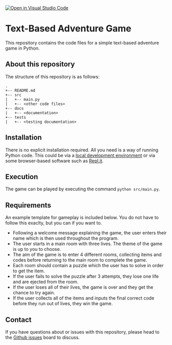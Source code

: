 [![Open in Visual Studio Code](https://classroom.github.com/assets/open-in-vscode-f059dc9a6f8d3a56e377f745f24479a46679e63a5d9fe6f495e02850cd0d8118.svg)](https://classroom.github.com/online_ide?assignment_repo_id=7357929&assignment_repo_type=AssignmentRepo)
# Text-Based Adventure Game

This repository contains the code files for a simple text-based adventure game in Python.

## About this repository

The structure of this repository is as follows:

```
.
+-- README.md
+-- src
|   +-- main.py
|   +-- <other code files>
+-- docs
|   +-- <documentation>
+-- tests
|   +-- <testing documentation>
```

## Installation

There is no explicit installation required. All you need is a way of running Python code. This could be via a [local development environment](https://scott3142.uk/python-programming/codelabs/local-development-environment/) or via some browser-based software such as [Repl.it](https://repl.it/).

## Execution

The game can be played by executing the command `python src/main.py`.

## Requirements

An example template for gameplay is included below. You do not have to follow this exaclty, but you can if you want to. 

- Following a welcome message explaining the game, the user enters their name which is then used throughout the program.
- The user starts in a main room with three lives. The theme of the game is up to you to choose.
- The aim of the game is to enter 4 different rooms, collecting items and codes before returning to the main room to complete the game.
- Each room should contain a puzzle which the user has to solve in order to get the item.
-  If the user fails to solve the puzzle after 3 attempts, they lose one life and are ejected from the room.
- If the user loses all of their lives, the game is over and they get the chance to try again.
- If the user collects all of the items and inputs the final correct code before they run out of lives, they win the game.

## Contact

If you have questions about or issues with this repository, please head to the [Github issues](https://github.com/den01-dev/text-based-adventure/issues) board to discuss.
